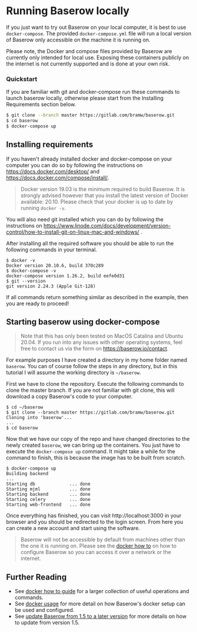 # Running Baserow locally

If you just want to try out Baserow on your local computer, it is best to use
`docker-compose`. The provided `docker-compose.yml` file will run a local version of
Baserow only accessible on the machine it is running on.

Please note, the Docker and compose files provided by Baserow are currently only
intended for local use. Exposing these containers publicly on the internet is not
currently supported and is done at your own risk.

### Quickstart

If you are familiar with git and docker-compose run these commands to launch baserow
locally, otherwise please start from the Installing Requirements section below.

```bash
$ git clone --branch master https://gitlab.com/bramw/baserow.git
$ cd baserow
$ docker-compose up
```

## Installing requirements

If you haven't already installed docker and docker-compose on your computer you can do
so by following the instructions on https://docs.docker.com/desktop/ and
https://docs.docker.com/compose/install/.

> Docker version 19.03 is the minimum required to build Baserow. It is strongly
> advised however that you install the latest version of Docker available: 20.10.
> Please check that your docker is up to date by running `docker -v`.

You will also need git installed which you can do by following the instructions on
https://www.linode.com/docs/development/version-control/how-to-install-git-on-linux-mac-and-windows/
.

After installing all the required software you should be able to run the following
commands in your terminal.

```
$ docker -v
Docker version 20.10.6, build 370c289
$ docker-compose -v
docker-compose version 1.26.2, build eefe0d31
$ git --version
git version 2.24.3 (Apple Git-128)
```

If all commands return something similar as described in the example, then you are ready
to proceed!

## Starting baserow using docker-compose

> Note that this has only been tested on MacOS Catalina and Ubuntu 20.04. If you run
> into any issues with other operating systems, feel free to contact us via the form on
> https://baserow.io/contact.

For example purposes I have created a directory in my home folder named `baserow`. You
can of course follow the steps in any directory, but in this tutorial I will assume the
working directory is `~/baserow`.

First we have to clone the repository. Execute the following commands to clone the
master branch. If you are not familiar with git clone, this will download a copy
Baserow's code to your computer.

```
$ cd ~/baserow
$ git clone --branch master https://gitlab.com/bramw/baserow.git
Cloning into 'baserow'...
...
$ cd baserow
```

Now that we have our copy of the repo and have changed directories to the newly
created `baserow`, we can bring up the containers. You just have to execute the
`docker-compose up` command. It might take a while for the command to finish, this is
because the image has to be built from scratch.

```
$ docker-compose up
Building backend
...
Starting db             ... done
Starting mjml           ... done
Starting backend        ... done
Starting celery         ... done
Starting web-frontend   ... done
```

Once everything has finished, you can visit http://localhost:3000 in your browser and
you should be redirected to the login screen. From here you can create a new account and
start using the software.

> Baserow will not be accessible by default from machines other than the one it is
> running on. Please see the [docker how to](baserow-docker-how-to.md)
> on how to configure Baserow so you can access it over a network or the internet.

## Further Reading

- See [docker how to guide](baserow-docker-how-to.md) for a larger collection of useful
  operations and commands.
- See [docker usage](../reference/baserow-docker-api.md) for more detail on how
  Baserow's docker setup can be used and configured.
- See [update Baserow from 1.5 to a later version](./guides/installation/updating-baserow-from-1.5-to-a-later-version.md)
  for more details on how to update from version 1.5.
